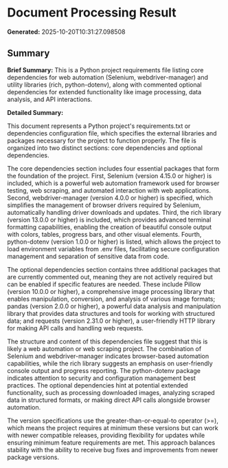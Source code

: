# Document Processing Result

**Generated:** 2025-10-20T10:31:27.098508

## Summary

**Brief Summary:**
This is a Python project requirements file listing core dependencies for web automation (Selenium, webdriver-manager) and utility libraries (rich, python-dotenv), along with commented optional dependencies for extended functionality like image processing, data analysis, and API interactions.

**Detailed Summary:**

This document represents a Python project's requirements.txt or dependencies configuration file, which specifies the external libraries and packages necessary for the project to function properly. The file is organized into two distinct sections: core dependencies and optional dependencies.

The core dependencies section includes four essential packages that form the foundation of the project. First, Selenium (version 4.15.0 or higher) is included, which is a powerful web automation framework used for browser testing, web scraping, and automated interaction with web applications. Second, webdriver-manager (version 4.0.0 or higher) is specified, which simplifies the management of browser drivers required by Selenium, automatically handling driver downloads and updates. Third, the rich library (version 13.0.0 or higher) is included, which provides advanced terminal formatting capabilities, enabling the creation of beautiful console output with colors, tables, progress bars, and other visual elements. Fourth, python-dotenv (version 1.0.0 or higher) is listed, which allows the project to load environment variables from .env files, facilitating secure configuration management and separation of sensitive data from code.

The optional dependencies section contains three additional packages that are currently commented out, meaning they are not actively required but can be enabled if specific features are needed. These include Pillow (version 10.0.0 or higher), a comprehensive image processing library that enables manipulation, conversion, and analysis of various image formats; pandas (version 2.0.0 or higher), a powerful data analysis and manipulation library that provides data structures and tools for working with structured data; and requests (version 2.31.0 or higher), a user-friendly HTTP library for making API calls and handling web requests.

The structure and content of this dependencies file suggest that this is likely a web automation or web scraping project. The combination of Selenium and webdriver-manager indicates browser-based automation capabilities, while the rich library suggests an emphasis on user-friendly console output and progress reporting. The python-dotenv package indicates attention to security and configuration management best practices. The optional dependencies hint at potential extended functionality, such as processing downloaded images, analyzing scraped data in structured formats, or making direct API calls alongside browser automation.

The version specifications use the greater-than-or-equal-to operator (>=), which means the project requires at minimum these versions but can work with newer compatible releases, providing flexibility for updates while ensuring minimum feature requirements are met. This approach balances stability with the ability to receive bug fixes and improvements from newer package versions.

